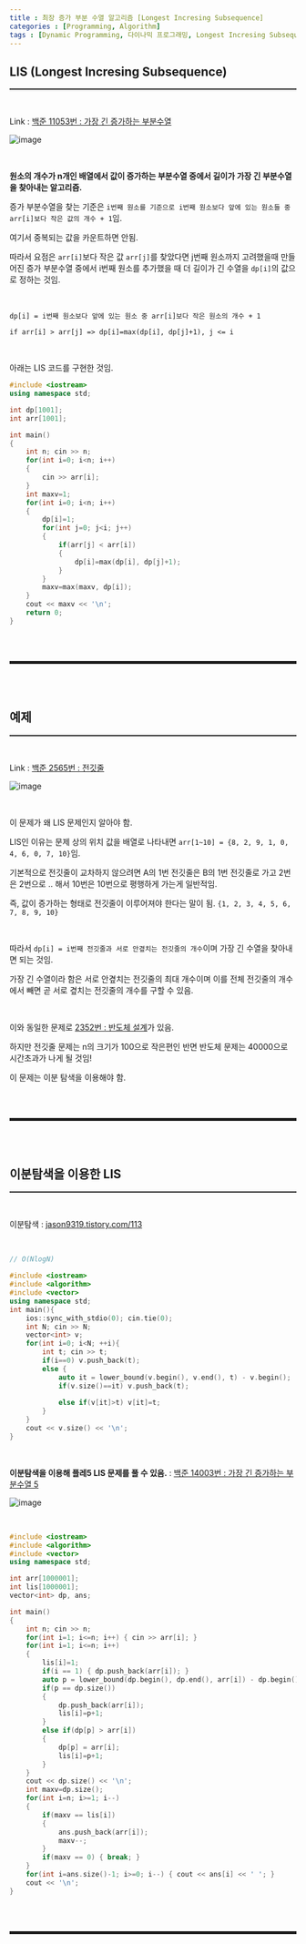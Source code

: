 ```yaml
---
title : 최장 증가 부분 수열 알고리즘 [Longest Incresing Subsequence]
categories : [Programming, Algorithm]
tags : [Dynamic Programming, 다이나믹 프로그래밍, Longest Incresing Subsequence, LIS]
---
```


## LIS (Longest Incresing Subsequence)
<hr style="border-top: 1px solid;"><br>

Link 
: <a href="https://www.acmicpc.net/problem/11053" target="_blank">백준 11053번 : 가장 긴 증가하는 부분수열</a>

![image](https://user-images.githubusercontent.com/52172169/147819641-fe0332fe-ad90-4158-ae2e-4c2487435d9e.png)

<br>

**원소의 개수가 n개인 배열에서 값이 증가하는 부분수열 중에서 길이가 가장 긴 부분수열을 찾아내는 알고리즘.**

증가 부분수열을 찾는 기준은 ```i번째 원소를 기준으로 i번째 원소보다 앞에 있는 원소들 중 arr[i]보다 작은 값의 개수 + 1```임.

여기서 중복되는 값을 카운트하면 안됨. 

따라서 요점은 ```arr[i]```보다 작은 값 ```arr[j]```를 찾았다면 j번째 원소까지 고려했을때 만들어진 증가 부분수열 중에서 i번째 원소를 추가했을 때 더 길이가 긴 수열을 ```dp[i]```의 값으로 정하는 것임.

<br>

```
dp[i] = i번째 원소보다 앞에 있는 원소 중 arr[i]보다 작은 원소의 개수 + 1

if arr[i] > arr[j] => dp[i]=max(dp[i], dp[j]+1), j <= i
```

<br>

아래는 LIS 코드를 구현한 것임.

```cpp
#include <iostream>
using namespace std;

int dp[1001];  
int arr[1001]; 

int main() 
{
    int n; cin >> n;
    for(int i=0; i<n; i++)
	{
		cin >> arr[i];
	}
	int maxv=1;
	for(int i=0; i<n; i++)
    {
        dp[i]=1;
        for(int j=0; j<i; j++)
        {
            if(arr[j] < arr[i])
            {
                dp[i]=max(dp[i], dp[j]+1);
            }
        }
        maxv=max(maxv, dp[i]);
    }
    cout << maxv << '\n';
    return 0;
}
```

<br><br>
<hr style="border: 2px solid;">
<br><br>

## 예제
<hr style="border-top: 1px solid;"><br>

Link 
: <a href="https://www.acmicpc.net/problem/2565" target="_blank">백준 2565번 : 전깃줄</a>

![image](https://user-images.githubusercontent.com/52172169/147863640-bee2f6c1-b208-454a-8e48-32c17d08ada8.png)

<br>

이 문제가 왜 LIS 문제인지 알아야 함.

LIS인 이유는 문제 상의 위치 값을 배열로 나타내면 ```arr[1~10] = {8, 2, 9, 1, 0, 4, 6, 0, 7, 10}```임.  

기본적으로 전깃줄이 교차하지 않으려면 A의 1번 전깃줄은 B의 1번 전깃줄로 가고 2번은 2번으로 .. 해서 10번은 10번으로 평행하게 가는게 일반적임.  

즉, 값이 증가하는 형태로 전깃줄이 이루어져야 한다는 말이 됨. ```{1, 2, 3, 4, 5, 6, 7, 8, 9, 10}```

<br>

따라서 ```dp[i] = i번째 전깃줄과 서로 안곂치는 전깃줄의 개수```이며 가장 긴 수열을 찾아내면 되는 것임.

가장 긴 수열이라 함은 서로 안곂치는 전깃줄의 최대 개수이며 이를 전체 전깃줄의 개수에서 빼면 곧 서로 곂치는 전깃줄의 개수를 구할 수 있음.

<br>

이와 동일한 문제로 <a href="https://www.acmicpc.net/problem/2352" target="_blank">2352번 : 반도체 설계</a>가 있음. 

하지만 전깃줄 문제는 n의 크기가 100으로 작은편인 반면 반도체 문제는 40000으로 시간초과가 나게 될 것임!

이 문제는 이분 탐색을 이용해야 함.

<br><br>
<hr style="border: 2px solid;">
<br><br>

## 이분탐색을 이용한 LIS
<hr style="border-top: 1px solid;"><br>

이분탐색
: <a href="https://jason9319.tistory.com/113" target="_blank">jason9319.tistory.com/113</a>

<br>

```cpp
// O(NlogN)

#include <iostream>
#include <algorithm>
#include <vector>
using namespace std;
int main(){
    ios::sync_with_stdio(0); cin.tie(0);
    int N; cin >> N;
    vector<int> v;
    for(int i=0; i<N; ++i){
        int t; cin >> t;
        if(i==0) v.push_back(t);
        else {
            auto it = lower_bound(v.begin(), v.end(), t) - v.begin();
            if(v.size()==it) v.push_back(t);
            
            else if(v[it]>t) v[it]=t;
        }
    }
    cout << v.size() << '\n';
}
```

<br>

**이분탐색을 이용해 플레5 LIS 문제를 풀 수 있음.**
: <a href="https://www.acmicpc.net/problem/14003" target="_blank">백준 14003번 : 가장 긴 증가하는 부분수열 5</a>

![image](https://user-images.githubusercontent.com/52172169/149131095-79387964-caa1-437a-a477-890b2e92a458.png)

<br>

```cpp
#include <iostream>
#include <algorithm>
#include <vector>
using namespace std;

int arr[1000001];
int lis[1000001];
vector<int> dp, ans;

int main()
{
    int n; cin >> n;
    for(int i=1; i<=n; i++) { cin >> arr[i]; }
    for(int i=1; i<=n; i++)
    {
        lis[i]=1;
        if(i == 1) { dp.push_back(arr[i]); }
        auto p = lower_bound(dp.begin(), dp.end(), arr[i]) - dp.begin();
        if(p == dp.size()) 
        { 
            dp.push_back(arr[i]); 
            lis[i]=p+1;
        }
        else if(dp[p] > arr[i]) 
        { 
            dp[p] = arr[i]; 
            lis[i]=p+1;
        }
    }
    cout << dp.size() << '\n';
    int maxv=dp.size();
    for(int i=n; i>=1; i--)
    {
        if(maxv == lis[i])
        {
            ans.push_back(arr[i]);
            maxv--;
        }
        if(maxv == 0) { break; }
    }
    for(int i=ans.size()-1; i>=0; i--) { cout << ans[i] << ' '; }
    cout << '\n';
}
```

<br><br>
<hr style="border: 2px solid;">
<br><br>

